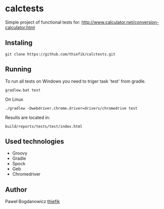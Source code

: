 # calctests

Simple project of functional tests for: http://www.calculator.net/conversion-calculator.html

## Instaling
```
git clone https://github.com/thiefik/calctests.git
```

## Running
To run all tests on Windows you need to triger task 'test' from gradle. 
```
gradlew.bat test
```
On Linux
```
./gradlew -Dwebdriver.chrome.driver=drivers/chromedrive test
```
Results are located in:
```
build/reports/tests/test/index.html
```

## Used technologies
* Groovy
* Gradle
* Spock
* Geb
* Chromedriver

## Author
Paweł Bogdanowicz [thiefik](https://github.com/thiefik)
